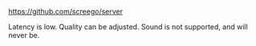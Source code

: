 
https://github.com/screego/server

Latency is low.
Quality can be adjusted.
Sound is not supported, and will never be.
